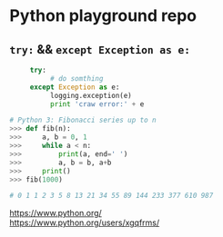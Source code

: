 # Python playground repo

## `try:` && `except Exception as e:`
```py     
     try:
          # do somthing
     except Exception as e:
          logging.exception(e)
          print 'craw error:' + e
```


```py
# Python 3: Fibonacci series up to n
>>> def fib(n):
>>>     a, b = 0, 1
>>>     while a < n:
>>>         print(a, end=' ')
>>>         a, b = b, a+b
>>>     print()
>>> fib(1000)

# 0 1 1 2 3 5 8 13 21 34 55 89 144 233 377 610 987
```

https://www.python.org/  
https://www.python.org/users/xgqfrms/  

